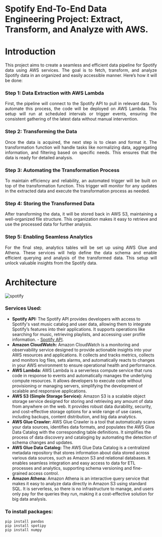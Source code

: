 # Spotify End-To-End Data Engineering Project: Extract, Transform, and Analyze with AWS.
# Introduction
<div align="justify">This project aims to create a seamless and efficient data pipeline for Spotify data using AWS services. The goal is to fetch, transform, and analyze Spotify data in an organized and easily accessible manner. Here’s how it will be done:</div>

### Step 1: Data Extraction with AWS Lambda
<div align="justify">First, the pipeline will connect to the Spotify API to pull in relevant data. To automate this process, the code will be deployed on AWS Lambda. This setup will run at scheduled intervals or trigger events, ensuring the consistent gathering of the latest data without manual intervention.</div>

### Step 2: Transforming the Data
<div align="justify">Once the data is acquired, the next step is to clean and format it. The transformation function will handle tasks like normalizing data, aggregating information, and filtering based on specific needs. This ensures that the data is ready for detailed analysis.</div>

### Step 3: Automating the Transformation Process
<div align="justify">To maintain efficiency and reliability, an automated trigger will be built on top of the transformation function. This trigger will monitor for any updates in the extracted data and execute the transformation process as needed.</div>

### Step 4: Storing the Transformed Data
<div align="justify">After transforming the data, it will be stored back in AWS S3, maintaining a well-organized file structure. This organization makes it easy to retrieve and use the processed data for further analysis.</div>

### Step 5: Enabling Seamless Analytics
<div align="justify">For the final step, analytics tables will be set up using AWS Glue and Athena. These services will help define the data schema and enable efficient querying and analysis of the transformed data. This setup will unlock valuable insights from the Spotify data.</div>

# Architecture
![spotify](https://github.com/sammyosti/spotify-end-to-end-data-engineering/assets/78179187/f498adb0-775b-4427-98bb-18aa5912d397)

### Services Used: 
* **Spotify API:** The Spotify API provides developers with access to Spotify's vast music catalog and user data, allowing them to integrate Spotify’s features into their applications. It supports operations like searching for music, retrieving playlists, and accessing user profile information. - [Spotify API](https://developer.spotify.com/documentation/web-api/).
* **Amazon CloudWatch:** Amazon CloudWatch is a monitoring and observability service designed to provide actionable insights into your AWS resources and applications. It collects and tracks metrics, collects and monitors log files, sets alarms, and automatically reacts to changes in your AWS environment to ensure operational health and performance.
* **AWS Lambda:** AWS Lambda is a serverless compute service that runs code in response to events and automatically manages the underlying compute resources. It allows developers to execute code without provisioning or managing servers, simplifying the development of scalable and responsive applications.
* **AWS S3 (Simple Storage Service):** Amazon S3 is a scalable object storage service designed for storing and retrieving any amount of data from anywhere on the web. It provides robust data durability, security, and cost-effective storage options for a wide range of use cases, including backups, content distribution, and big data analytics.
* **AWS Glue Crawler:** AWS Glue Crawler is a tool that automatically scans your data sources, identifies data formats, and populates the AWS Glue Data Catalog with the corresponding table definitions. It simplifies the process of data discovery and cataloging by automating the detection of schema changes and updates.
* **AWS Glue Data Catalog:** The AWS Glue Data Catalog is a centralized metadata repository that stores information about data stored across various data sources, such as Amazon S3 and relational databases. It enables seamless integration and easy access to data for ETL processes and analytics, supporting schema versioning and fine-grained access control.
* **Amazon Athena:** Amazon Athena is an interactive query service that makes it easy to analyze data directly in Amazon S3 using standard SQL. It is serverless, so there is no infrastructure to manage, and users only pay for the queries they run, making it a cost-effective solution for big data analysis.

### To install packages:
```
pip install pandas
pip install spotipy
pip install numpy
```





